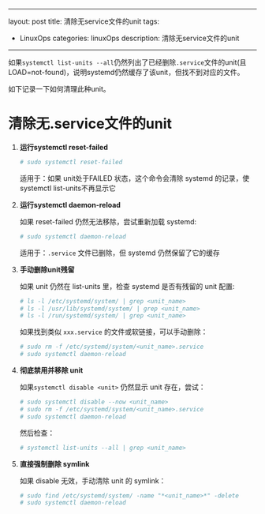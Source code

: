 
---
layout: post
title: 清除无service文件的unit
tags:
- LinuxOps
categories: linuxOps
description: 清除无service文件的unit
---

如果`systemctl list-units --all`仍然列出了已经删除`.service`文件的unit(且LOAD=not-found)，说明systemd仍然缓存了该unit，但找不到对应的文件。

如下记录一下如何清理此种unit。

<!-- more -->

# 清除无.service文件的unit

1. **运行systemctl reset-failed**

    ```bash
    # sudo systemctl reset-failed
    ```

    适用于：如果 unit处于FAILED 状态，这个命令会清除 systemd 的记录，使systemctl list-units不再显示它

1. **运行systemctl daemon-reload**

    如果 reset-failed 仍然无法移除，尝试重新加载 systemd:

    ```bash
    # sudo systemctl daemon-reload
    ```

    适用于：`.service` 文件已删除，但 systemd 仍然保留了它的缓存

1. **手动删除unit残留**

    如果 unit 仍然在 list-units 里，检查 systemd 是否有残留的 unit 配置:

    ```bash
    # ls -l /etc/systemd/system/ | grep <unit_name>
    # ls -l /usr/lib/systemd/system/ | grep <unit_name>
    # ls -l /run/systemd/system/ | grep <unit_name>
    ```

    如果找到类似 `xxx.service` 的文件或软链接，可以手动删除：

    ```bash
    # sudo rm -f /etc/systemd/system/<unit_name>.service
    # sudo systemctl daemon-reload
    ```

1. **彻底禁用并移除 unit**

    如果`systemctl disable <unit>` 仍然显示 unit 存在，尝试：

    ```bash
    # sudo systemctl disable --now <unit_name>
    # sudo rm -f /etc/systemd/system/<unit_name>.service
    # sudo systemctl daemon-reload
    ```

    然后检查：

    ```bash
    # systemctl list-units --all | grep <unit_name>
    ```

1. **直接强制删除 symlink**

    如果 disable 无效，手动清除 unit 的 symlink：

    ```bash
    # sudo find /etc/systemd/system/ -name "*<unit_name>*" -delete
    # sudo systemctl daemon-reload
    ```
